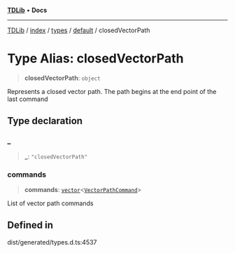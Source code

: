 [**TDLib**](../../../../../../README.md) • **Docs**

***

[TDLib](../../../../../../modules.md) / [index](../../../../../README.md) / [types](../../../README.md) / [default](../README.md) / closedVectorPath

# Type Alias: closedVectorPath

> **closedVectorPath**: `object`

Represents a closed vector path. The path begins at the end point of the last command

## Type declaration

### \_

> **\_**: `"closedVectorPath"`

### commands

> **commands**: [`vector`](vector.md)\<[`VectorPathCommand`](VectorPathCommand.md)\>

List of vector path commands

## Defined in

dist/generated/types.d.ts:4537
